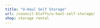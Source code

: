 ```yaml
---
title: "U-Haul Self Storage"
url: /council-bluffs/u-haul-self-storage/
shop: storage rental
---
```

